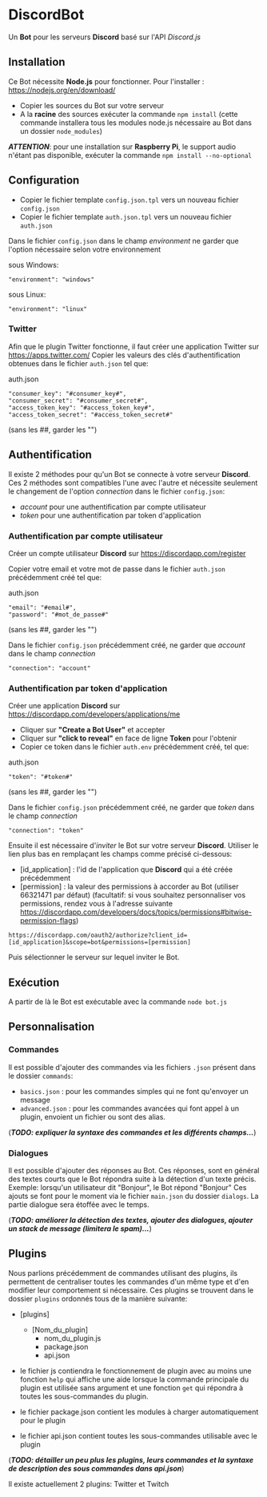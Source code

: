 # DiscordBot

Un **Bot** pour les serveurs **Discord** basé sur l'API *Discord.js*

## Installation

Ce Bot nécessite **Node.js** pour fonctionner. Pour l'installer : https://nodejs.org/en/download/

* Copier les sources du Bot sur votre serveur
* A la **racine** des sources exécuter la commande `npm install`
(cette commande installera tous les modules node.js nécessaire au Bot dans un dossier `node_modules`)

**_ATTENTION_**: pour une installation sur **Raspberry Pi**, le support audio n'étant pas disponible, exécuter la commande `npm install --no-optional`

## Configuration

* Copier le fichier template `config.json.tpl` vers un nouveau fichier `config.json`
* Copier le fichier template `auth.json.tpl` vers un nouveau fichier `auth.json`

Dans le fichier `config.json` dans le champ _environment_ ne garder que l'option nécessaire selon votre environnement

sous Windows:
```
"environment": "windows"
```
sous Linux:
```
"environment": "linux"
```

### Twitter

Afin que le plugin Twitter fonctionne, il faut créer une application Twitter sur https://apps.twitter.com/
Copier les valeurs des clés d'authentification obtenues dans le fichier `auth.json` tel que: 

auth.json
```
"consumer_key": "#consumer_key#",
"consumer_secret": "#consumer_secret#",
"access_token_key": "#access_token_key#",
"access_token_secret": "#access_token_secret#"
```
(sans les ##, garder les "")

## Authentification

Il existe 2 méthodes pour qu'un Bot se connecte à votre serveur **Discord**.
Ces 2 méthodes sont compatibles l'une avec l'autre et nécessite seulement le changement de l'option _connection_ dans le fichier `config.json`:
* _account_ pour une authentification par compte utilisateur
* _token_ pour une authentification par token d'application

### Authentification par compte utilisateur

Créer un compte utilisateur **Discord** sur https://discordapp.com/register

Copier votre email et votre mot de passe dans le fichier `auth.json` précédemment créé tel que:

auth.json
```
"email": "#email#",
"password": "#mot_de_passe#"
```
(sans les ##, garder les "")

Dans le fichier `config.json` précédemment créé, ne garder que _account_ dans le champ _connection_
```
"connection": "account"
```

### Authentification par token d'application

Créer une application **Discord** sur https://discordapp.com/developers/applications/me

* Cliquer sur **"Create a Bot User"** et accepter
* Cliquer sur **"click to reveal"** en face de ligne **Token** pour l'obtenir
* Copier ce token dans le fichier `auth.env` précédemment créé, tel que:

auth.json
```
"token": "#token#"
```
(sans les ##, garder les "")

Dans le fichier `config.json` précédemment créé, ne garder que _token_ dans le champ _connection_
```
"connection": "token"
```

Ensuite il est nécessaire d'_inviter_ le Bot sur votre serveur **Discord**.
Utiliser le lien plus bas en remplaçant les champs comme précisé ci-dessous:
* [id_application] : l'id de l'application que **Discord** qui a été créée précédemment
* [permission] : la valeur des permissions à accorder au Bot (utiliser 66321471 par défaut)
(facultatif: si vous souhaitez personnaliser vos permissions, rendez vous à l'adresse suivante https://discordapp.com/developers/docs/topics/permissions#bitwise-permission-flags)

`https://discordapp.com/oauth2/authorize?client_id=[id_application]&scope=bot&permissions=[permission]`

Puis sélectionner le serveur sur lequel inviter le Bot.

## Exécution

A partir de là le Bot est exécutable avec la commande `node bot.js`

## Personnalisation

### Commandes

Il est possible d'ajouter des commandes via les fichiers `.json` présent dans le dossier `commands`:
* `basics.json` : pour les commandes simples qui ne font qu'envoyer un message
* `advanced.json` : pour les commandes avancées qui font appel à un plugin, envoient un fichier ou sont des alias.

(**_TODO: expliquer la syntaxe des commandes et les différents champs..._**)

### Dialogues

Il est possible d'ajouter des réponses au Bot. Ces réponses, sont en général des textes courts que le Bot répondra suite à la détection d'un texte précis.
Exemple: lorsqu'un utilisateur dit "Bonjour", le Bot répond "Bonjour"
Ces ajouts se font pour le moment via le fichier `main.json` du dossier `dialogs`. La partie dialogue sera étoffée avec le temps.

(**_TODO: améliorer la détection des textes, ajouter des dialogues, ajouter un stack de message (limitera le spam)..._**)

## Plugins

Nous parlions précédemment de commandes utilisant des plugins, ils permettent de centraliser toutes les commandes d'un même type et d'en modifier leur comportement si nécessaire.
Ces plugins se trouvent dans le dossier `plugins` ordonnés tous de la manière suivante:
* [plugins]
  * [Nom_du_plugin]
    * nom_du_plugin.js
	* package.json
	* api.json
	
* le fichier js contiendra le fonctionnement de plugin avec au moins une fonction `help` qui affiche une aide lorsque la commande principale du plugin est utilisée sans argument et une fonction `get` qui répondra à toutes les sous-commandes du plugin.
* le fichier package.json contient les modules à charger automatiquement pour le plugin
* le fichier api.json contient toutes les sous-commandes utilisable avec le plugin

(**_TODO: détailler un peu plus les plugins, leurs commandes et la syntaxe de description des sous commandes dans api.json_**)

Il existe actuellement 2 plugins: Twitter et Twitch